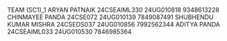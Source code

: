 TEAM (SC1)_1
ARYAN PATNAIK                24CSEAIML330    24UG010818  9348613228
CHINMAYEE PANDA              24CSE072        24UG010139  7849087491
SHUBHENDU KUMAR MISHRA       24CSEDS037     24UG010856  7992562344
ADITYA PANDA                24CSEAIML033    24UG010530  7846985364